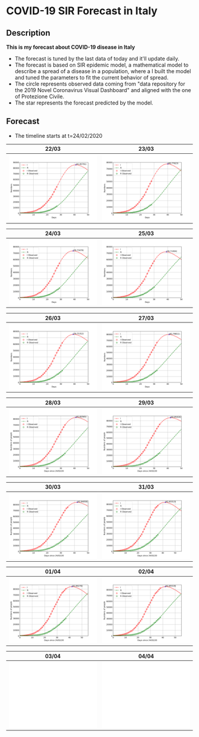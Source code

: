 # COVID-19 SIR Forecast in Italy

## Description

**This is my forecast about COVID-19 disease in Italy**
- The forecast is tuned by the last data of today and it'll update daily.
- The forecast is based on SIR epidemic model, a mathematical model to describe a spread of a disease in a population, where a I built the model and tuned the parameters to fit the current behavior of spread.
- The circle represents observed data coming from "data repository for the 2019 Novel Coronavirus Visual Dashboard" and aligned with the one of Protezione Civile.
- The star represents the forecast predicted by the model.

## Forecast
- The timeline starts at t=24/02/2020

22/03|23/03
------------ | -------------
![forecast](/forecast/COVID_forecast_22_03.png) |![forecast](/forecast/COVID_forecast_23_03.png)

24/03|25/03
------------ | -------------
![forecast](/forecast/COVID_forecast_24_03.png)| ![forecast](/forecast/COVID_forecast_25_03.png)| 

26/03|27/03
------------ | -------------
![forecast](/forecast/COVID_forecast_26_03.png)| ![forecast](/forecast/COVID_forecast_27_03.png)| 

28/03|29/03
------------ | -------------
![forecast](/forecast/COVID_forecast_28_03.png)|  ![forecast](/forecast/COVID_forecast_29_03.png)| 

30/03|31/03
------------ | -------------
![forecast](/forecast/COVID_forecast_30_03.png)|  ![forecast](/forecast/COVID_forecast_31_03.png)| 

01/04|02/04
------------ | -------------
![forecast](/forecast/COVID_forecast_01_04.png)|  ![forecast](/forecast/COVID_forecast_02_04.png)| 

03/04|04/04
------------ | -------------
![forecast](/forecast/white_frame.png)|  ![forecast](/forecast/white_frame.png)| 
